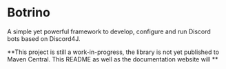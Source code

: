# Botrino

A simple yet powerful framework to develop, configure and run Discord bots based on Discord4J.

**This project is still a work-in-progress, the library is not yet published to Maven Central. This README as well as
the documentation website will **